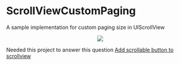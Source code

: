 # ScrollViewCustomPaging
A sample implementation for custom paging size in UIScrollView

<p align="center"><img src="https://cloud.githubusercontent.com/assets/2233857/14844934/d9dd0488-0c7c-11e6-8f5e-849cb4c3a59c.gif"/></p>


Needed this project to answer this question [Add scrollable button to scrollview](http://stackoverflow.com/q/35068838/1378447)
